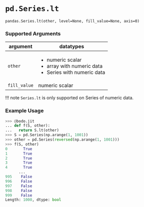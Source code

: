 # `pd.Series.lt`

`pandas.Series.lt(other, level=None, fill_value=None, axis=0)`

### Supported Arguments

| argument | datatypes |
|--------------|-----------------------------------------------------------------------------------------------------------|
| `other` | <ul><li> numeric scalar </li><li> array with numeric data </li><li> Series with numeric data </li></ul> |
| `fill_value` | numeric scalar |

!!! note
`Series.lt` is only supported on Series of numeric data.

### Example Usage

```py
>>> @bodo.jit
... def f(S, other):
...   return S.lt(other)
>>> S = pd.Series(np.arange(1, 1001))
>>> other = pd.Series(reversed(np.arange(1, 1001)))
>>> f(S, other)
0       True
1       True
2       True
3       True
4       True
      ...
995    False
996    False
997    False
998    False
999    False
Length: 1000, dtype: bool
```
